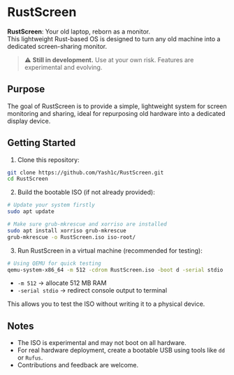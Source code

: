 # RustScreen

**RustScreen**: Your old laptop, reborn as a monitor.  
This lightweight Rust-based OS is designed to turn any old machine into a dedicated screen-sharing monitor.  

> ⚠️ **Still in development.** Use at your own risk. Features are experimental and evolving.

## Purpose

The goal of RustScreen is to provide a simple, lightweight system for screen monitoring and sharing, ideal for repurposing old hardware into a dedicated display device.  

## Getting Started

1. Clone this repository:

```bash
git clone https://github.com/Yash1c/RustScreen.git
cd RustScreen
````

2. Build the bootable ISO (if not already provided):

```bash
# Update your system firstly
sudo apt update

# Make sure grub-mkrescue and xorriso are installed
sudo apt install xorriso grub-mkrescue
grub-mkrescue -o RustScreen.iso iso-root/
```

3. Run RustScreen in a virtual machine (recommended for testing):

```bash
# Using QEMU for quick testing
qemu-system-x86_64 -m 512 -cdrom RustScreen.iso -boot d -serial stdio
```

* `-m 512` → allocate 512 MB RAM
* `-serial stdio` → redirect console output to terminal

This allows you to test the ISO without writing it to a physical device.

## Notes

* The ISO is experimental and may not boot on all hardware.
* For real hardware deployment, create a bootable USB using tools like `dd` or `Rufus`.
* Contributions and feedback are welcome.

